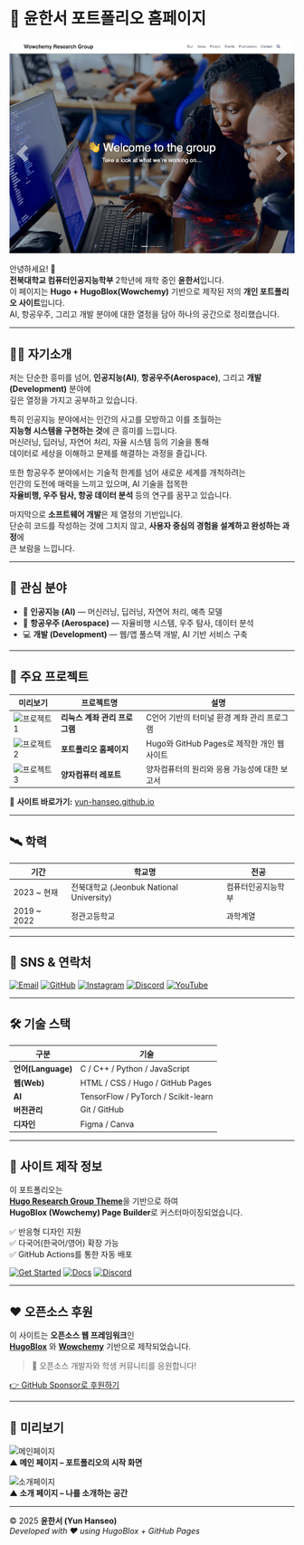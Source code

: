 # 🚀 윤한서 포트폴리오 홈페이지

[![사이트 미리보기](preview.png)](https://yun-hanseo.github.io/)

안녕하세요! 👋  
**전북대학교 컴퓨터인공지능학부** 2학년에 재학 중인 **윤한서**입니다.  
이 페이지는 **Hugo + HugoBlox(Wowchemy)** 기반으로 제작된 저의 **개인 포트폴리오 사이트**입니다.  
AI, 항공우주, 그리고 개발 분야에 대한 열정을 담아 하나의 공간으로 정리했습니다.

---

## 👩‍💻 자기소개

저는 단순한 흥미를 넘어, **인공지능(AI)**, **항공우주(Aerospace)**, 그리고 **개발(Development)** 분야에  
깊은 열정을 가지고 공부하고 있습니다.  

특히 인공지능 분야에서는 인간의 사고를 모방하고 이를 초월하는  
**지능형 시스템을 구현하는 것**에 큰 흥미를 느낍니다.  
머신러닝, 딥러닝, 자연어 처리, 자율 시스템 등의 기술을 통해  
데이터로 세상을 이해하고 문제를 해결하는 과정을 즐깁니다.  

또한 항공우주 분야에서는 기술적 한계를 넘어 새로운 세계를 개척하려는  
인간의 도전에 매력을 느끼고 있으며, AI 기술을 접목한  
**자율비행, 우주 탐사, 항공 데이터 분석** 등의 연구를 꿈꾸고 있습니다.  

마지막으로 **소프트웨어 개발**은 제 열정의 기반입니다.  
단순히 코드를 작성하는 것에 그치지 않고, **사용자 중심의 경험을 설계하고 완성하는 과정**에  
큰 보람을 느낍니다.  

---

## 🎯 관심 분야

- 🤖 **인공지능 (AI)** — 머신러닝, 딥러닝, 자연어 처리, 예측 모델  
- 🚀 **항공우주 (Aerospace)** — 자율비행 시스템, 우주 탐사, 데이터 분석  
- 💻 **개발 (Development)** — 웹/앱 풀스택 개발, AI 기반 서비스 구축  

---

## 🧩 주요 프로젝트

| 미리보기 | 프로젝트명 | 설명 |
|-----------|--------------|------|
| ![프로젝트1](hsprojects/project1.png) | **리눅스 계좌 관리 프로그램** | C언어 기반의 터미널 환경 계좌 관리 프로그램 |
| ![프로젝트2](hsprojects/project2.png) | **포트폴리오 홈페이지** | Hugo와 GitHub Pages로 제작한 개인 웹사이트 |
| ![프로젝트3](hsprojects/project3.png) | **양자컴퓨터 레포트** | 양자컴퓨터의 원리와 응용 가능성에 대한 보고서 |

🔗 **사이트 바로가기:** [yun-hanseo.github.io](https://yun-hanseo.github.io/)

---

## 🛰 학력

| 기간 | 학교명 | 전공 |
|------|----------|------|
| 2023 ~ 현재 | 전북대학교 (Jeonbuk National University) | 컴퓨터인공지능학부 |
| 2019 ~ 2022 | 정관고등학교 | 과학계열 |

---

## 🔗 SNS & 연락처

[![Email](https://img.shields.io/badge/Email-woohaha22@jbnu.ac.kr-blue?style=flat&logo=gmail)](mailto:woohaha22@jbnu.ac.kr)
[![GitHub](https://img.shields.io/badge/GitHub-Yun--hanseo-black?style=flat&logo=github)](https://github.com/Yun-hanseo)
[![Instagram](https://img.shields.io/badge/Instagram-@_wunhnx_-E4405F?style=flat&logo=instagram)](https://www.instagram.com/_wunhnx/)
[![Discord](https://img.shields.io/badge/Discord-참여하기-5865F2?style=flat&logo=discord)](https://discord.gg/r5udpvdF)
[![YouTube](https://img.shields.io/badge/YouTube-채널-red?style=flat&logo=youtube)](https://www.youtube.com/@ji-lt7cm/playlists)

---

## 🛠 기술 스택

| 구분 | 기술 |
|------|------|
| **언어(Language)** | C / C++ / Python / JavaScript |
| **웹(Web)** | HTML / CSS / Hugo / GitHub Pages |
| **AI** | TensorFlow / PyTorch / Scikit-learn |
| **버전관리** | Git / GitHub |
| **디자인** | Figma / Canva |

---

## 🌟 사이트 제작 정보

이 포트폴리오는  
[**Hugo Research Group Theme**](https://github.com/wowchemy/starter-hugo-research-group)을 기반으로 하여  
**HugoBlox (Wowchemy) Page Builder**로 커스터마이징되었습니다.  

✅ 반응형 디자인 지원  
✅ 다국어(한국어/영어) 확장 가능  
✅ GitHub Actions를 통한 자동 배포  

[![Get Started](https://img.shields.io/badge/-Hugo%20Theme%20Docs-ff4655?style=for-the-badge)](https://hugoblox.com/hugo-themes/)
[![Docs](https://img.shields.io/badge/-HugoBlox%20문서-blue?style=for-the-badge)](https://docs.hugoblox.com/)
[![Discord](https://img.shields.io/discord/722225264733716590?style=for-the-badge)](https://discord.gg/z8wNYzb)

---

## ❤️ 오픈소스 후원

이 사이트는 **오픈소스 웹 프레임워크**인  
[**HugoBlox**](https://hugoblox.com) 와 [**Wowchemy**](https://wowchemy.com) 기반으로 제작되었습니다.  

> 🐧 오픈소스 개발자와 학생 커뮤니티를 응원합니다!

[👉 GitHub Sponsor로 후원하기](https://github.com/sponsors/gcushen)

---

## 📸 미리보기

![메인페이지](hsprojects/mainpage.png)  
**▲ 메인 페이지 – 포트폴리오의 시작 화면**

![소개페이지](hsprojects/introduceme.png)  
**▲ 소개 페이지 – 나를 소개하는 공간**

---

© 2025 **윤한서 (Yun Hanseo)**  
_Developed with ❤️ using HugoBlox + GitHub Pages_
